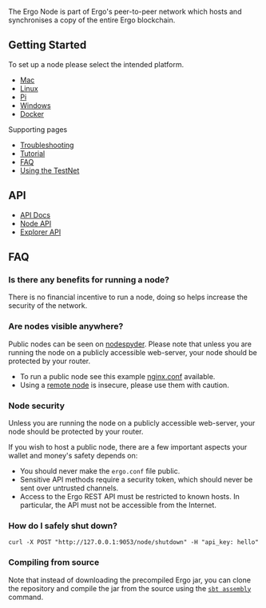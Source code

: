 The Ergo Node is part of Ergo's peer-to-peer network which hosts and synchronises a copy of the entire Ergo blockchain. 

## Getting Started

To set up a node please select the intended platform. 

- [Mac](/node/platforms/mac)
- [Linux](/node/platforms/linux)
- [Pi](/node/platforms/pi)
- [Windows](/node/platforms/windows)
- [Docker](/node/platforms/docker)

Supporting pages

- [Troubleshooting](/node/platforms/troubleshooting)
- [Tutorial](/node/platforms/tutorial)
- [FAQ](/node/#faq)
- [Using the TestNet](/dev/start/testnet)


## API

- [API Docs](https://api.ergoplatform.com/api/v1/docs/)
- [Node API](https://git.io/fjqwb)
- [Explorer API](https://git.io/fjqwN)


## FAQ

### Is there any benefits for running a node?

There is no financial incentive to run a node, doing so helps increase the security of the network.


### Are nodes visible anywhere?

Public nodes can be seen on [nodespyder](https://ergo.nodespyder.io/). Please note that unless you are running the node on a publicly accessible web-server, your node should be protected by your router. 


- To run a public node see this example [nginx.conf](https://github.com/glasgowm148/ergoscripts/blob/main/misc/nginx.config) available.  
- Using a [remote node](https://github.com/ergoplatform/ergo/blob/master/src/main/resources/mainnet.conf) is insecure, please use them with caution.


### Node security

Unless you are running the node on a publicly accessible web-server, your node should be protected by your router. 

If you wish to host a public node, there are a few important aspects your wallet and money's safety depends on:

* You should never make the `ergo.conf` file public.
* Sensitive API methods require a security token, which should never be sent over untrusted channels.
* Access to the Ergo REST API must be restricted to known hosts. In particular, the API must not be accessible from the Internet.



### How do I safely shut down?

```
curl -X POST "http://127.0.0.1:9053/node/shutdown" -H "api_key: hello"
```

### Compiling from source

Note that instead of downloading the precompiled Ergo jar, you can clone the repository and compile the jar from the source using the [`sbt assembly`](https://www.scala-sbt.org/)  command.


